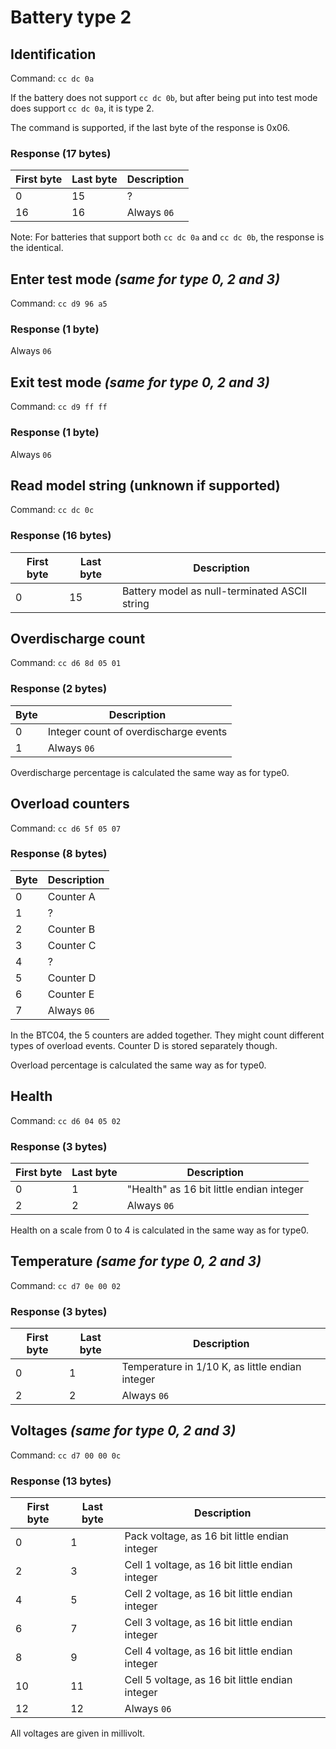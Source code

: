 # Battery type 2

## Identification
Command: `cc dc 0a`

If the battery does not support `cc dc 0b`, but after being put into test mode does support `cc dc 0a`, it is type 2.

The command is supported, if the last byte of the response is 0x06.

### Response (17 bytes)
| First byte | Last byte | Description |
| ---------- | --------- | ----------- |
|         0  |        15 | ?           |
|        16  |        16 | Always `06` |

Note: For batteries that support both `cc dc 0a` and `cc dc 0b`, the response is the identical.

## Enter test mode *(same for type 0, 2 and 3)*
Command: `cc d9 96 a5`

### Response (1 byte)
Always `06`

## Exit test mode *(same for type 0, 2 and 3)*
Command: `cc d9 ff ff`

### Response (1 byte)
Always `06`

## Read model string (unknown if supported)
Command: `cc dc 0c`

### Response (16 bytes)
| First byte | Last byte | Description                                   |
| ---------- | --------- | --------------------------------------------- |
|         0  |        15 | Battery model as null-terminated ASCII string |

## Overdischarge count
Command: `cc d6 8d 05 01`

### Response (2 bytes)
| Byte | Description                           |
| ---- | ------------------------------------- |
|    0 | Integer count of overdischarge events |
|    1 | Always `06`                           |

Overdischarge percentage is calculated the same way as for type0.


## Overload counters
Command: `cc d6 5f 05 07`

### Response (8 bytes)
| Byte | Description     |
| ---- | --------------- |
|    0 | Counter A       |
|    1 | ?               |
|    2 | Counter B       |
|    3 | Counter C       |
|    4 | ?               |
|    5 | Counter D       |
|    6 | Counter E       |
|    7 | Always `06`     |

In the BTC04, the 5 counters are added together. They might count different types of overload events.
Counter D is stored separately though.

Overload percentage is calculated the same way as for type0.


## Health
Command: `cc d6 04 05 02`

### Response (3 bytes)
| First byte | Last byte | Description |
| ---------- | --------- | ----------- |
|         0  |         1 | "Health" as 16 bit little endian integer |
|         2  |         2 | Always `06` |

Health on a scale from 0 to 4 is calculated in the same way as for type0.


## Temperature *(same for type 0, 2 and 3)*
Command: `cc d7 0e 00 02`

### Response (3 bytes)
| First byte | Last byte | Description |
| ---------- | --------- | ----------- |
|         0  |         1 | Temperature in 1/10 K, as little endian integer |
|         2  |         2 | Always `06` |




## Voltages *(same for type 0, 2 and 3)*
Command: `cc d7 00 00 0c`

### Response (13 bytes)
| First byte | Last byte | Description                                     |
| ---------- | --------- | ----------------------------------------------- |
|         0  |         1 | Pack voltage, as 16 bit little endian integer   |
|         2  |         3 | Cell 1 voltage, as 16 bit little endian integer |
|         4  |         5 | Cell 2 voltage, as 16 bit little endian integer |
|         6  |         7 | Cell 3 voltage, as 16 bit little endian integer |
|         8  |         9 | Cell 4 voltage, as 16 bit little endian integer |
|        10  |        11 | Cell 5 voltage, as 16 bit little endian integer |
|        12  |        12 | Always `06`                                     |

All voltages are given in millivolt.

